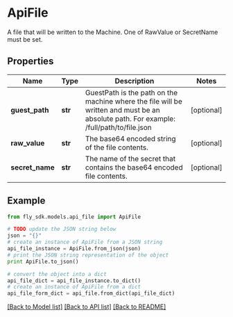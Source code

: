 # ApiFile

A file that will be written to the Machine. One of RawValue or SecretName must be set.

## Properties
Name | Type | Description | Notes
------------ | ------------- | ------------- | -------------
**guest_path** | **str** | GuestPath is the path on the machine where the file will be written and must be an absolute path. For example: /full/path/to/file.json | [optional] 
**raw_value** | **str** | The base64 encoded string of the file contents. | [optional] 
**secret_name** | **str** | The name of the secret that contains the base64 encoded file contents. | [optional] 

## Example

```python
from fly_sdk.models.api_file import ApiFile

# TODO update the JSON string below
json = "{}"
# create an instance of ApiFile from a JSON string
api_file_instance = ApiFile.from_json(json)
# print the JSON string representation of the object
print ApiFile.to_json()

# convert the object into a dict
api_file_dict = api_file_instance.to_dict()
# create an instance of ApiFile from a dict
api_file_form_dict = api_file.from_dict(api_file_dict)
```
[[Back to Model list]](../README.md#documentation-for-models) [[Back to API list]](../README.md#documentation-for-api-endpoints) [[Back to README]](../README.md)


